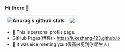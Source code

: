 ### Hi there 👋

| <img align="center" src="https://github-readme-stats-xcanwin.vercel.app/api?username=lukezhang-123&show_icons=true&theme=algolia&hide=contribs,prs" alt="Anurag's github stats" /> | <img align="center" src="https://github-readme-stats-xcanwin.vercel.app/api/top-langs/?username=lukezhang-123&layout=compact&theme=algolia" /> |
| ------------- | ------------- |

- 🤔 This is personal profile page.
- GitHub Pages(博客) - https://lukezhang-123.github.io
- 👯 It was nice meeting you.(很高兴见到你,陌生人)

<!--
**lukezhang-123/lukezhang-123** is a ✨ _special_ ✨ repository because its `README.md` (this file) appears on your GitHub profile.

Here are some ideas to get you started:

- 🔭 I’m currently working on ...
- 🌱 I’m currently learning ...
- 👯 I’m looking to collaborate on ...
- 🤔 I’m looking for help with ...
- 💬 Ask me about ...
- 📫 How to reach me: ...
lukezhang-123
- ⚡ Fun fact: ...
-->
